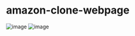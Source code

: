 # amazon-clone-webpage

![image](https://github.com/user-attachments/assets/7bb56205-ecc7-45bb-990b-fda25ba158ee)
![image](https://github.com/user-attachments/assets/4821b9fc-ae03-482b-8b67-20a4216b7285)
